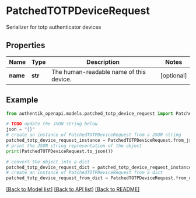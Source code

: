 # PatchedTOTPDeviceRequest

Serializer for totp authenticator devices

## Properties

Name | Type | Description | Notes
------------ | ------------- | ------------- | -------------
**name** | **str** | The human-readable name of this device. | [optional] 

## Example

```python
from authentik_openapi.models.patched_totp_device_request import PatchedTOTPDeviceRequest

# TODO update the JSON string below
json = "{}"
# create an instance of PatchedTOTPDeviceRequest from a JSON string
patched_totp_device_request_instance = PatchedTOTPDeviceRequest.from_json(json)
# print the JSON string representation of the object
print(PatchedTOTPDeviceRequest.to_json())

# convert the object into a dict
patched_totp_device_request_dict = patched_totp_device_request_instance.to_dict()
# create an instance of PatchedTOTPDeviceRequest from a dict
patched_totp_device_request_from_dict = PatchedTOTPDeviceRequest.from_dict(patched_totp_device_request_dict)
```
[[Back to Model list]](../README.md#documentation-for-models) [[Back to API list]](../README.md#documentation-for-api-endpoints) [[Back to README]](../README.md)


